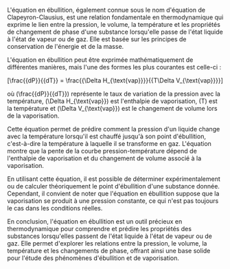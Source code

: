 L'équation en ébullition, également connue sous le nom d'équation de Clapeyron-Clausius, est une relation fondamentale en thermodynamique qui exprime le lien entre la pression, le volume, la température et les propriétés de changement de phase d'une substance lorsqu'elle passe de l'état liquide à l'état de vapeur ou de gaz. Elle est basée sur les principes de conservation de l'énergie et de la masse.

L'équation en ébullition peut être exprimée mathématiquement de différentes manières, mais l'une des formes les plus courantes est celle-ci :

\[\frac{{dP}}{{dT}} = \frac{{\Delta H_{\text{vap}}}}{{T\Delta V_{\text{vap}}}}\]

où \(\frac{{dP}}{{dT}}\) représente le taux de variation de la pression avec la température, \(\Delta H_{\text{vap}}\) est l'enthalpie de vaporisation, \(T\) est la température et \(\Delta V_{\text{vap}}\) est le changement de volume lors de la vaporisation.

Cette équation permet de prédire comment la pression d'un liquide change avec la température lorsqu'il est chauffé jusqu'à son point d'ébullition, c'est-à-dire la température à laquelle il se transforme en gaz. L'équation montre que la pente de la courbe pression-température dépend de l'enthalpie de vaporisation et du changement de volume associé à la vaporisation.

En utilisant cette équation, il est possible de déterminer expérimentalement ou de calculer théoriquement le point d'ébullition d'une substance donnée. Cependant, il convient de noter que l'équation en ébullition suppose que la vaporisation se produit à une pression constante, ce qui n'est pas toujours le cas dans les conditions réelles.

En conclusion, l'équation en ébullition est un outil précieux en thermodynamique pour comprendre et prédire les propriétés des substances lorsqu'elles passent de l'état liquide à l'état de vapeur ou de gaz. Elle permet d'explorer les relations entre la pression, le volume, la température et les changements de phase, offrant ainsi une base solide pour l'étude des phénomènes d'ébullition et de vaporisation.